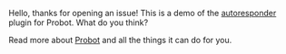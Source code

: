 Hello, thanks for opening an issue! This is a demo of the [autoresponder](https://github.com/probot/autoresponder) plugin for Probot. What do you think?

Read more about [Probot](https://github.com/probot/probot) and all the things it can do for you.